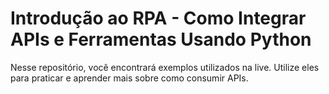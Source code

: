 # Introdução ao RPA - Como Integrar APIs e Ferramentas Usando Python

Nesse repositório, você encontrará exemplos utilizados na live. Utilize eles para praticar e aprender mais sobre como consumir APIs.